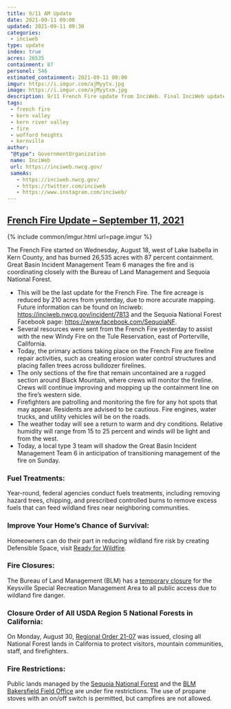 ```yaml
---
title: 9/11 AM Update
date: 2021-09-11 09:00
updated: 2021-09-11 09:30
categories:
 - inciweb
type: update
index: true
acres: 26535
containment: 87
personel: 546
estimated_containment: 2021-09-11 00:00
imgur: https://i.imgur.com/ajMyytx.jpg
image: https://i.imgur.com/ajMyytxm.jpg
description: 9/11 French Fire update from InciWeb. Final InciWeb update.
tags:
 - french fire
 - kern valley
 - kern river valley
 - fire
 - wofford heights
 - kernville
author:
 "@type": GovernmentOrganization
 name: InciWeb
 url: https://inciweb.nwcg.gov/
 sameAs:
   - https://inciweb.nwcg.gov/
   - https://twitter.com/inciweb
   - https://www.instagram.com/inciweb/
---
```

## [French Fire Update – September 11, 2021](https://inciweb.nwcg.gov/incident/article/7813/66008/)

{% include common/imgur.html url=page.imgur %}

The French Fire started on Wednesday, August 18, west of Lake Isabella in Kern County, and has burned 26,535 acres with 87 percent containment. Great Basin Incident Management Team 6 manages the fire and is coordinating closely with the Bureau of Land Management and Sequoia National Forest.

- This will be the last update for the French Fire. The fire acreage is reduced by 210 acres from yesterday, due to more accurate mapping. Future information can be found on Inciweb: https://inciweb.nwcg.gov/incident/7813 and the Sequoia National Forest Facebook page: https://www.facebook.com/SequoiaNF.
- Several resources were sent from the French Fire yesterday to assist with the new Windy Fire on the Tule Reservation, east of Porterville, California.
- Today, the primary actions taking place on the French Fire are fireline repair activities, such as creating erosion water control structures and placing fallen trees across bulldozer firelines.
- The only sections of the fire that remain uncontained are a rugged section around Black Mountain, where crews will monitor the fireline. Crews will continue improving and mopping up the containment line on the fire’s western side.
- Firefighters are patrolling and monitoring the fire for any hot spots that may appear. Residents are advised to be cautious. Fire engines, water trucks, and utility vehicles will be on the roads.
- The weather today will see a return to warm and dry conditions. Relative humidity will range from 15 to 25 percent and winds will be light and from the west.
- Today, a local type 3 team will shadow the Great Basin Incident Management Team 6 in anticipation of transitioning management of the fire on Sunday.

### Fuel Treatments:
Year-round, federal agencies conduct fuels treatments, including removing hazard trees, chipping, and prescribed controlled burns to remove excess fuels that can feed wildland fires near neighboring communities.

### Improve Your Home’s Chance of Survival:
Homeowners can do their part in reducing wildland fire risk by creating Defensible Space, visit [Ready for Wildfire](https://www.readyforwildfire.org/prepare-for-wildfire/get-ready/).

### Fire Closures:
The Bureau of Land Management (BLM) has a [temporary closure](https://www.blm.gov/sites/blm.gov/files/docs/2021-08/EMERGENCY%20CLOSURE%20ORDER%20Keysville.pdf) for the Keysville Special Recreation Management Area to all public access due to wildland fire danger.

### Closure Order of All USDA Region 5 National Forests in California:
On Monday, August 30, [Regional Order 21-07](https://www.fs.usda.gov/Internet/FSE_DOCUMENTS/fseprd949149.pdf) was issued, closing all National Forest lands in California to protect visitors, mountain communities, staff, and firefighters.

### Fire Restrictions:
Public lands managed by the [Sequoia National Forest](https://www.fs.usda.gov/Internet/FSE_DOCUMENTS/fseprd939171.pdf) and the [BLM Bakersfield Field Office](https://www.blm.gov/programs/public-safety-and-fire/fire-and-aviation/regional-info/california/fire-restrictions) are under fire restrictions. The use of propane stoves with an on/off switch is permitted, but campfires are not allowed.

